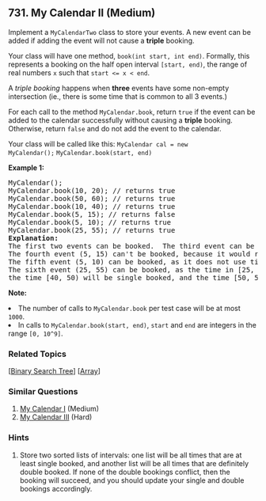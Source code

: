 <!--|This file generated by command(leetcode description); DO NOT EDIT.    |-->
<!--+----------------------------------------------------------------------+-->
<!--|@author    Openset <openset.wang@gmail.com>                           |-->
<!--|@link      https://github.com/openset                                 |-->
<!--|@home      https://github.com/openset/leetcode                        |-->
<!--+----------------------------------------------------------------------+-->

## 731. My Calendar II (Medium)

<p>
Implement a <code>MyCalendarTwo</code> class to store your events. A new event can be added if adding the event will not cause a <b>triple</b> booking.
</p><p>
Your class will have one method, <code>book(int start, int end)</code>.  Formally, this represents a booking on the half open interval <code>[start, end)</code>, the range of real numbers <code>x</code> such that <code>start <= x < end</code>.
</p><p>
A <i>triple booking</i> happens when <b>three</b> events have some non-empty intersection (ie., there is some time that is common to all 3 events.)
</p><p>
For each call to the method <code>MyCalendar.book</code>, return <code>true</code> if the event can be added to the calendar successfully without causing a <b>triple</b> booking.  Otherwise, return <code>false</code> and do not add the event to the calendar.
</p>

Your class will be called like this:
<code>MyCalendar cal = new MyCalendar();</code>
<code>MyCalendar.book(start, end)</code>

<p><b>Example 1:</b><br />
<pre>
MyCalendar();
MyCalendar.book(10, 20); // returns true
MyCalendar.book(50, 60); // returns true
MyCalendar.book(10, 40); // returns true
MyCalendar.book(5, 15); // returns false
MyCalendar.book(5, 10); // returns true
MyCalendar.book(25, 55); // returns true
<b>Explanation:</b> 
The first two events can be booked.  The third event can be double booked.
The fourth event (5, 15) can't be booked, because it would result in a triple booking.
The fifth event (5, 10) can be booked, as it does not use time 10 which is already double booked.
The sixth event (25, 55) can be booked, as the time in [25, 40) will be double booked with the third event;
the time [40, 50) will be single booked, and the time [50, 55) will be double booked with the second event.
</pre>
</p>

<p><b>Note:</b>
<li>The number of calls to <code>MyCalendar.book</code> per test case will be at most <code>1000</code>.</li>
<li>In calls to <code>MyCalendar.book(start, end)</code>, <code>start</code> and <code>end</code> are integers in the range <code>[0, 10^9]</code>.</li>
</p>

### Related Topics
[[Binary Search Tree](https://github.com/openset/leetcode/tree/master/tag/binary-search-tree/README.md)] [[Array](https://github.com/openset/leetcode/tree/master/tag/array/README.md)] 

### Similar Questions
  1. [My Calendar I](https://github.com/openset/leetcode/tree/master/problems/my-calendar-i) (Medium)
  1. [My Calendar III](https://github.com/openset/leetcode/tree/master/problems/my-calendar-iii) (Hard)

### Hints
  1. Store two sorted lists of intervals: one list will be all times that are at least single booked, and another list will be all times that are definitely double booked.  If none of the double bookings conflict, then the booking will succeed, and you should update your single and double bookings accordingly.
